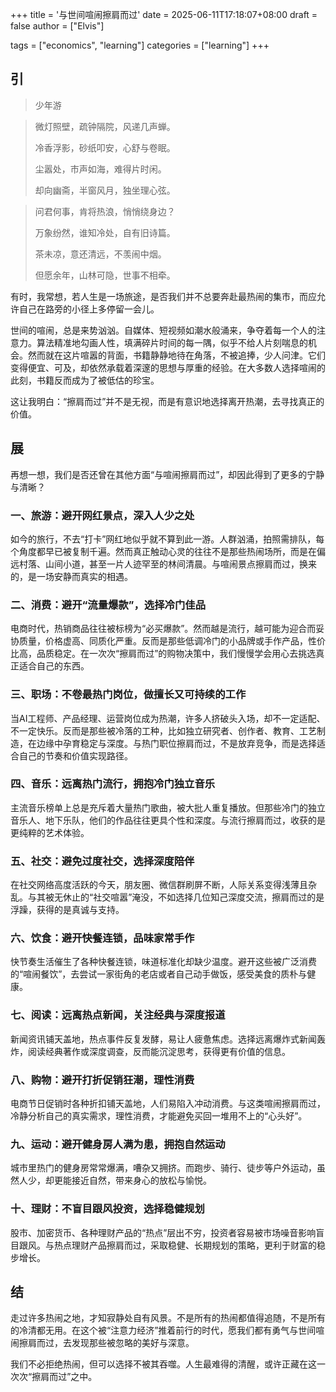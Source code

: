 +++
title = '与世间喧闹擦肩而过'
date = 2025-06-11T17:18:07+08:00
draft = false
author = ["Elvis"]

tags = ["economics", "learning"]
categories = ["learning"]
+++

## 引

> 少年游

> 微灯照壁，疏钟隔院，风递几声蝉。
> 
> 冷香浮影，砂纸叩安，心舒与卷眠。
> 
> 尘嚣处，市声如海，难得片时闲。
> 
> 却向幽斋，半窗风月，独坐理心弦。

> 问君何事，肯将热浪，悄悄绕身边？
> 
> 万象纷然，谁知冷处，自有旧诗篇。
> 
> 茶未凉，意还清远，不羡闹中烟。
> 
> 但愿余年，山林可隐，世事不相牵。

有时，我常想，若人生是一场旅途，是否我们并不总要奔赴最热闹的集市，而应允许自己在路旁的小径上多停留一会儿。

世间的喧闹，总是来势汹汹。自媒体、短视频如潮水般涌来，争夺着每一个人的注意力。算法精准地勾画人性，填满碎片时间的每一隅，似乎不给人片刻喘息的机会。然而就在这片喧嚣的背面，书籍静静地待在角落，不被追捧，少人问津。它们变得便宜、可及，却依然承载着深邃的思想与厚重的经验。在大多数人选择喧闹的此刻，书籍反而成为了被低估的珍宝。

这让我明白：“擦肩而过”并不是无视，而是有意识地选择离开热潮，去寻找真正的价值。


## 展
再想一想，我们是否还曾在其他方面“与喧闹擦肩而过”，却因此得到了更多的宁静与清晰？

### 一、旅游：避开网红景点，深入人少之处
如今的旅行，不去“打卡”网红地似乎就不算到此一游。人群汹涌，拍照需排队，每个角度都早已被复制千遍。然而真正触动心灵的往往不是那些热闹场所，而是在偏远村落、山间小道，甚至一片人迹罕至的林间清晨。与喧闹景点擦肩而过，换来的，是一场安静而真实的相遇。

### 二、消费：避开“流量爆款”，选择冷门佳品
电商时代，热销商品往往被标榜为“必买爆款”。然而越是流行，越可能为迎合而妥协质量，价格虚高、同质化严重。反而是那些低调冷门的小品牌或手作产品，性价比高，品质稳定。在一次次“擦肩而过”的购物决策中，我们慢慢学会用心去挑选真正适合自己的东西。

### 三、职场：不卷最热门岗位，做擅长又可持续的工作
当AI工程师、产品经理、运营岗位成为热潮，许多人挤破头入场，却不一定适配、不一定快乐。反而是那些被冷落的工种，比如独立研究者、创作者、教育、工艺制造，在边缘中孕育稳定与深度。与热门职位擦肩而过，不是放弃竞争，而是选择适合自己的节奏和价值实现路径。

### 四、音乐：远离热门流行，拥抱冷门独立音乐

主流音乐榜单上总是充斥着大量热门歌曲，被大批人重复播放。但那些冷门的独立音乐人、地下乐队，他们的作品往往更具个性和深度。与流行擦肩而过，收获的是更纯粹的艺术体验。

### 五、社交：避免过度社交，选择深度陪伴

在社交网络高度活跃的今天，朋友圈、微信群刷屏不断，人际关系变得浅薄且杂乱。与其被无休止的“社交喧嚣”淹没，不如选择几位知己深度交流，擦肩而过的是浮躁，获得的是真诚与支持。

### 六、饮食：避开快餐连锁，品味家常手作

快节奏生活催生了各种快餐连锁，味道标准化却缺少温度。避开这些被广泛消费的“喧闹餐饮”，去尝试一家街角的老店或者自己动手做饭，感受美食的质朴与健康。

### 七、阅读：远离热点新闻，关注经典与深度报道

新闻资讯铺天盖地，热点事件反复发酵，易让人疲惫焦虑。选择远离爆炸式新闻轰炸，阅读经典著作或深度调查，反而能沉淀思考，获得更有价值的信息。

### 八、购物：避开打折促销狂潮，理性消费

电商节日促销时各种折扣铺天盖地，人们易陷入冲动消费。与这类喧闹擦肩而过，冷静分析自己的真实需求，理性消费，才能避免买回一堆用不上的“心头好”。

### 九、运动：避开健身房人满为患，拥抱自然运动

城市里热门的健身房常常爆满，嘈杂又拥挤。而跑步、骑行、徒步等户外运动，虽然人少，却更能接近自然，带来身心的放松与愉悦。

### 十、理财：不盲目跟风投资，选择稳健规划

股市、加密货币、各种理财产品的“热点”层出不穷，投资者容易被市场噪音影响盲目跟风。与热点理财产品擦肩而过，采取稳健、长期规划的策略，更利于财富的稳步增长。


## 结
走过许多热闹之地，才知寂静处自有风景。不是所有的热闹都值得追随，不是所有的冷清都无用。在这个被“注意力经济”推着前行的时代，愿我们都有勇气与世间喧闹擦肩而过，去发现那些被忽略的美好与深意。

我们不必拒绝热闹，但可以选择不被其吞噬。人生最难得的清醒，或许正藏在这一次次“擦肩而过”之中。

